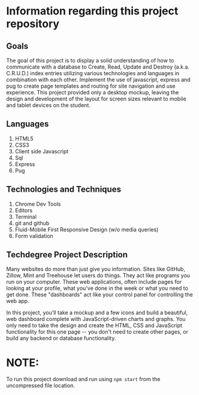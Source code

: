 # Information regarding this project repository

## Goals
  The goal of this project is to display a solid understanding of how to communicate with a database to Create, Read, Update and Destroy (a.k.a. C.R.U.D.) index entries utilizing various technologies and languages in combination with each other. Implement the use of javascript, express and pug to create page templates and routing for site navigation and use experience. This project provided only a desktop mockup, leaving the design and development of the layout for screen sizes relevant to mobile and tablet devices on the student.

## Languages
  1. HTML5
  2. CSS3
  3. Client side Javascript
  4. Sql
  5. Express 
  6. Pug

## Technologies and Techniques
  1. Chrome Dev Tools
  2. Editors
  3. Terminal
  4. git and github
  5. Fluid-Mobile First Responsive Design (w/o media queries)
  8. Form validation

## Techdegree Project Description
  Many websites do more than just give you information. Sites like GitHub, Zillow, Mint and Treehouse let users do things. They act like programs you run on your computer. These web applications, often include pages for looking at your profile, what you've done in the week or what you need to get done. These "dashboards" act like your control panel for controlling the web app.

  In this project, you'll take a mockup and a few icons and build a beautiful, web dashboard complete with JavaScript-driven charts and graphs. You only need to take the design and create the HTML, CSS and JavaScript functionality for this one page -- you don't need to create other pages, or build any backend or database functionality.

# NOTE:
To run this project download and run using `npm start` from the uncompressed file location.

